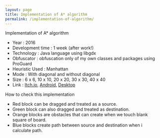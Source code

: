 ```yaml
---
layout: page
title: Implementation of A* algorithm
permalink: /implementation-of-algorithm/
---
```


Implementation  of  A* algorithm

  -  Year : 2016
  -  Development time : 1 week (after work!)
  -  Technology : Java language using libgdx
  -  Obfuscator : obfuscation only of my own classes and packages using ProGuard
  -  Heuristic Used : Manhattan
  -  Mode : With diagonal and without diagonal
  -  Size : 6 x 6, 10 x 10, 20 x 20, 30 x 30, 40 x 40
  -  Link : [Itch.io](https://itsabhiaryan.itch.io/maze), [Android](http://bit.ly/2fLbCUo), [Desktop](http://bit.ly/2fefbWM)

How to check this implementation

  -  Red block can be dragged and treated as a source.
  -  Green block can also dragged and treated as destination.
  -  Orange blocks are obstacles that can create when we touch blank square of board.
  -  Blue blocks create path between source and destination when i calculate path.
